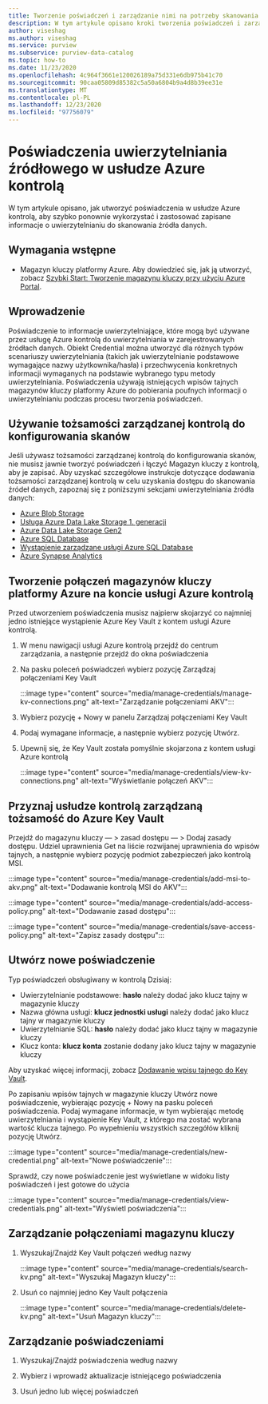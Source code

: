```yaml
---
title: Tworzenie poświadczeń i zarządzanie nimi na potrzeby skanowania
description: W tym artykule opisano kroki tworzenia poświadczeń i zarządzania nimi w usłudze Azure kontrolą.
author: viseshag
ms.author: viseshag
ms.service: purview
ms.subservice: purview-data-catalog
ms.topic: how-to
ms.date: 11/23/2020
ms.openlocfilehash: 4c964f3661e120026189a75d331e6db975b41c70
ms.sourcegitcommit: 90caa05809d85382c5a50a6804b9a4d8b39ee31e
ms.translationtype: MT
ms.contentlocale: pl-PL
ms.lasthandoff: 12/23/2020
ms.locfileid: "97756079"
---
```

# <a name="credentials-for-source-authentication-in-azure-purview"></a>Poświadczenia uwierzytelniania źródłowego w usłudze Azure kontrolą

W tym artykule opisano, jak utworzyć poświadczenia w usłudze Azure kontrolą, aby szybko ponownie wykorzystać i zastosować zapisane informacje o uwierzytelnianiu do skanowania źródła danych.

## <a name="prerequisites"></a>Wymagania wstępne

* Magazyn kluczy platformy Azure. Aby dowiedzieć się, jak ją utworzyć, zobacz [Szybki Start: Tworzenie magazynu kluczy przy użyciu Azure Portal](../key-vault/general/quick-create-portal.md).

## <a name="introduction"></a>Wprowadzenie
Poświadczenie to informacje uwierzytelniające, które mogą być używane przez usługę Azure kontrolą do uwierzytelniania w zarejestrowanych źródłach danych. Obiekt Credential można utworzyć dla różnych typów scenariuszy uwierzytelniania (takich jak uwierzytelnianie podstawowe wymagające nazwy użytkownika/hasła) i przechwycenia konkretnych informacji wymaganych na podstawie wybranego typu metody uwierzytelniania. Poświadczenia używają istniejących wpisów tajnych magazynów kluczy platformy Azure do pobierania poufnych informacji o uwierzytelnianiu podczas procesu tworzenia poświadczeń.

## <a name="using-purview-managed-identity-to-set-up-scans"></a>Używanie tożsamości zarządzanej kontrolą do konfigurowania skanów
Jeśli używasz tożsamości zarządzanej kontrolą do konfigurowania skanów, nie musisz jawnie tworzyć poświadczeń i łączyć Magazyn kluczy z kontrolą, aby je zapisać. Aby uzyskać szczegółowe instrukcje dotyczące dodawania tożsamości zarządzanej kontrolą w celu uzyskania dostępu do skanowania źródeł danych, zapoznaj się z poniższymi sekcjami uwierzytelniania źródła danych:

- [Azure Blob Storage](register-scan-azure-blob-storage-source.md#setting-up-authentication-for-a-scan)
- [Usługa Azure Data Lake Storage 1. generacji](register-scan-adls-gen1.md#setting-up-authentication-for-a-scan)
- [Azure Data Lake Storage Gen2](register-scan-adls-gen2.md#setting-up-authentication-for-a-scan)
- [Azure SQL Database](register-scan-azure-sql-database.md)
- [Wystąpienie zarządzane usługi Azure SQL Database](register-scan-azure-sql-database-managed-instance.md#setting-up-authentication-for-a-scan)
- [Azure Synapse Analytics](register-scan-azure-synapse-analytics.md#setting-up-authentication-for-a-scan)

## <a name="create-azure-key-vaults-connections-in-your-azure-purview-account"></a>Tworzenie połączeń magazynów kluczy platformy Azure na koncie usługi Azure kontrolą

Przed utworzeniem poświadczenia musisz najpierw skojarzyć co najmniej jedno istniejące wystąpienie Azure Key Vault z kontem usługi Azure kontrolą.

1. W menu nawigacji usługi Azure kontrolą przejdź do centrum zarządzania, a następnie przejdź do okna poświadczenia

2. Na pasku poleceń poświadczeń wybierz pozycję Zarządzaj połączeniami Key Vault

    :::image type="content" source="media/manage-credentials/manage-kv-connections.png" alt-text="Zarządzanie połączeniami AKV":::

3. Wybierz pozycję + Nowy w panelu Zarządzaj połączeniami Key Vault 

4. Podaj wymagane informacje, a następnie wybierz pozycję Utwórz.

5. Upewnij się, że Key Vault została pomyślnie skojarzona z kontem usługi Azure kontrolą

    :::image type="content" source="media/manage-credentials/view-kv-connections.png" alt-text="Wyświetlanie połączeń AKV":::

## <a name="grant-the-purview-managed-identity-access-to-your-azure-key-vault"></a>Przyznaj usłudze kontrolą zarządzaną tożsamość do Azure Key Vault

Przejdź do magazynu kluczy — > zasad dostępu — > Dodaj zasady dostępu. Udziel uprawnienia Get na liście rozwijanej uprawnienia do wpisów tajnych, a następnie wybierz pozycję podmiot zabezpieczeń jako kontrolą MSI. 

:::image type="content" source="media/manage-credentials/add-msi-to-akv.png" alt-text="Dodawanie kontrolą MSI do AKV":::


:::image type="content" source="media/manage-credentials/add-access-policy.png" alt-text="Dodawanie zasad dostępu":::


:::image type="content" source="media/manage-credentials/save-access-policy.png" alt-text="Zapisz zasady dostępu":::

## <a name="create-a-new-credential"></a>Utwórz nowe poświadczenie

Typ poświadczeń obsługiwany w kontrolą Dzisiaj:
* Uwierzytelnianie podstawowe: **hasło** należy dodać jako klucz tajny w magazynie kluczy
* Nazwa główna usługi: **klucz jednostki usługi** należy dodać jako klucz tajny w magazynie kluczy 
* Uwierzytelnianie SQL: **hasło** należy dodać jako klucz tajny w magazynie kluczy
* Klucz konta: **klucz konta** zostanie dodany jako klucz tajny w magazynie kluczy

Aby uzyskać więcej informacji, zobacz [Dodawanie wpisu tajnego do Key Vault](../key-vault/secrets/quick-create-portal.md#add-a-secret-to-key-vault).

Po zapisaniu wpisów tajnych w magazynie kluczy Utwórz nowe poświadczenie, wybierając pozycję + Nowy na pasku poleceń poświadczenia. Podaj wymagane informacje, w tym wybierając metodę uwierzytelniania i wystąpienie Key Vault, z którego ma zostać wybrana wartość klucza tajnego. Po wypełnieniu wszystkich szczegółów kliknij pozycję Utwórz.

:::image type="content" source="media/manage-credentials/new-credential.png" alt-text="Nowe poświadczenie":::

Sprawdź, czy nowe poświadczenie jest wyświetlane w widoku listy poświadczeń i jest gotowe do użycia

:::image type="content" source="media/manage-credentials/view-credentials.png" alt-text="Wyświetl poświadczenia":::

## <a name="manage-your-key-vault-connections"></a>Zarządzanie połączeniami magazynu kluczy

1. Wyszukaj/Znajdź Key Vault połączeń według nazwy

    :::image type="content" source="media/manage-credentials/search-kv.png" alt-text="Wyszukaj Magazyn kluczy":::

1. Usuń co najmniej jedno Key Vault połączenia
 
    :::image type="content" source="media/manage-credentials/delete-kv.png" alt-text="Usuń Magazyn kluczy":::

## <a name="manage-your-credentials"></a>Zarządzanie poświadczeniami

1. Wyszukaj/Znajdź poświadczenia według nazwy
  
2. Wybierz i wprowadź aktualizacje istniejącego poświadczenia

3. Usuń jedno lub więcej poświadczeń
